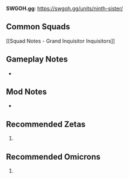 **SWGOH.gg**: https://swgoh.gg/units/ninth-sister/

## Common Squads

[[Squad Notes - Grand Inquisitor Inquisitors]]

## Gameplay Notes

 - 

## Mod Notes

 - 

## Recommended Zetas

1. 

## Recommended Omicrons

1. 